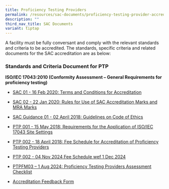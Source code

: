 ```yaml
---
title: Proficiency Testing Providers
permalink: /resources/sac-documents/proficiency-testing-provider-accreditation/
description: ""
third_nav_title: SAC Documents
variant: tiptap
---
```

<p>A facility must be fully conversant and comply with the relevant standards
and criteria to be accredited. The standards, specific criteria and related
documents for the SAC accreditation are as below:</p>
<h3>Standards and Criteria Document for PTP</h3>
<p><strong>ISO/IEC 17043:2010 (Conformity Assessment – General Requirements for proficiency testing)</strong>
</p>
<ul>
<li>
<p><a href="/files/Documents/Laboratory%20Accreditation/SAC-01-16Feb2020.pdf" rel="noopener noreferrer nofollow" target="_blank">SAC 01 - 16 Feb 2020: Terms and Conditions for Accreditation</a>
</p>
</li>
<li>
<p><a href="/files/Documents/Laboratory%20Accreditation/SAC-02-22-Jan-20.pdf" rel="noopener noreferrer nofollow" target="_blank">SAC 02 - 22 Jan 2020: Rules for Use of SAC Accreditation Marks and MRA Marks</a>
</p>
</li>
<li>
<p><a href="/files/Documents/SAC-Guidance-01-Guidelines-on-Code-of-Ethics-(02-April-2018).pdf" rel="noopener noreferrer nofollow" target="_blank">SAC Guidance 01 - 02 April 2018: Guidelines on Code of Ethics</a>
</p>
</li>
<li>
<p><a href="/files/Documents/proficiency-testing-providers/PTP-001-15-May-18.pdf" rel="noopener noreferrer nofollow" target="_blank">PTP 001 - 15 May 2018: Requirements for the Application of ISO/IEC 17043 Site Settings</a>
</p>
</li>
<li>
<p><a href="/files/Documents/proficiency-testing-providers/PTP-002-(18-April-2018).pdf" rel="noopener noreferrer nofollow" target="_blank">PTP 002 - 18 April 2018: Fee Schedule for Accreditation of Proficiency Testing Providers</a>
</p>
</li>
<li>
<p><a href="https://go.gov.sg/ptp-fees-schedule-04nov-2024-rev" rel="noopener nofollow" target="_blank">PTP 002 - 04 Nov 2024 Fee Schedule wef 1 Dec 2024</a>
</p>
</li>
<li>
<p><a href="https://go.gov.sg/ptpfm03-iso-17043-2023-checklist-1aug2024" rel="noopener noreferrer nofollow" target="_blank">PTPFM03 – 1 Aug 2024: Proficiency Testing Providers Assessment Checklist</a>
</p>
</li>
<li>
<p><a href="/files/Documents/SACFM10-AC-feedback-form-15-Jul-19.doc" rel="noopener noreferrer nofollow" target="_blank">Accreditation Feedback Form</a>
</p>
</li>
</ul>
<p></p>